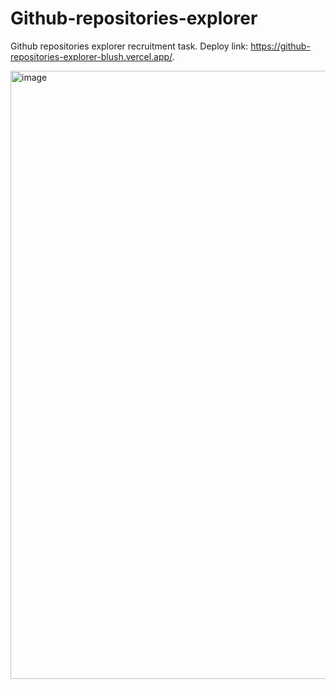 # Github-repositories-explorer
Github repositories explorer recruitment task. Deploy link: https://github-repositories-explorer-blush.vercel.app/. 

<img width="973" alt="image" src="https://github.com/user-attachments/assets/d4d0a25f-38d9-40e9-b157-bd614d7b9fc1">
